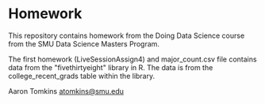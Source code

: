 # Homework

This repository contains homework from the Doing Data Science course from the SMU Data Science Masters Program.

The first homework (LiveSessionAssign4) and major_count.csv file contains data from the "fivethirtyeight" library in R. The data is from the college_recent_grads table within the library.











Aaron Tomkins
atomkins@smu.edu

